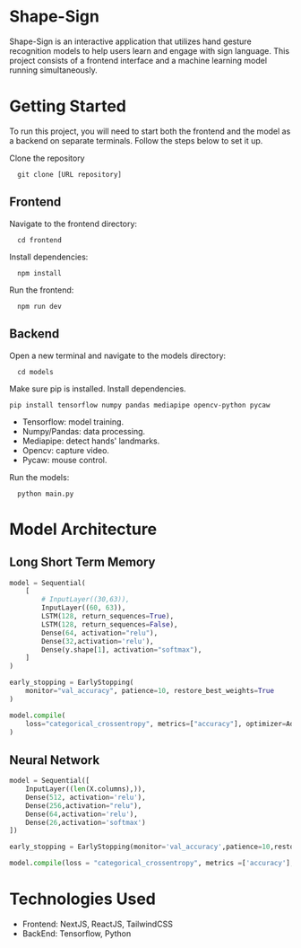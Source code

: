 # Shape-Sign
Shape-Sign is an interactive application that utilizes hand gesture recognition models to help users learn and engage with sign language. This project consists of a frontend interface and a machine learning model running simultaneously.


# Getting Started
To run this project, you will need to start both the frontend and the model as a backend on separate terminals. Follow the steps below to set it up.

Clone the repository
```
  git clone [URL repository]
```
## Frontend

Navigate to the frontend directory:
```
  cd frontend
```
Install dependencies:
```
  npm install
```
Run the frontend:
```
  npm run dev
```
## Backend
Open a new terminal and navigate to the models directory:
```
  cd models
```
Make sure pip is installed.
Install dependencies.
```
pip install tensorflow numpy pandas mediapipe opencv-python pycaw
```
- Tensorflow: model training.
- Numpy/Pandas: data processing.
- Mediapipe: detect hands' landmarks.
- Opencv: capture video.
- Pycaw: mouse control.
  
Run the models:
```
  python main.py
```

# Model Architecture

## Long Short Term Memory
```python
model = Sequential(
    [
        # InputLayer((30,63)),
        InputLayer((60, 63)),
        LSTM(128, return_sequences=True),
        LSTM(128, return_sequences=False),
        Dense(64, activation="relu"),
        Dense(32,activation='relu'),
        Dense(y.shape[1], activation="softmax"),
    ]
)

early_stopping = EarlyStopping(
    monitor="val_accuracy", patience=10, restore_best_weights=True
)

model.compile(
    loss="categorical_crossentropy", metrics=["accuracy"], optimizer=Adam(0.001)
)
```

## Neural Network
```python
model = Sequential([
    InputLayer((len(X.columns),)),
    Dense(512, activation='relu'),
    Dense(256,activation="relu"),
    Dense(64,activation='relu'),
    Dense(26,activation='softmax')
])

early_stopping = EarlyStopping(monitor='val_accuracy',patience=10,restore_best_weights=True)

model.compile(loss = "categorical_crossentropy", metrics =['accuracy'],optimizer = Adam(0.001))
```

# Technologies Used
- Frontend: NextJS, ReactJS, TailwindCSS
- BackEnd: Tensorflow, Python

